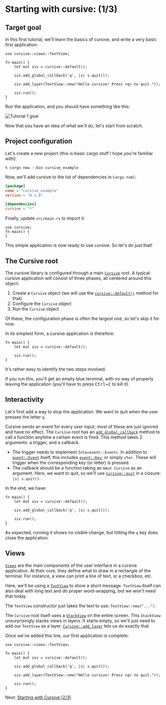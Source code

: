 # Starting with cursive: (1/3)

## Target goal

In this first tutorial, we'll learn the basics of cursive,
and write a very basic first application:

```rust,no_run
use cursive::views::TextView;

fn main() {
	let mut siv = cursive::default();

	siv.add_global_callback('q', |s| s.quit());

	siv.add_layer(TextView::new("Hello cursive! Press <q> to quit."));

	siv.run();
}
```

Run the application, and you should have something like this:

![Tutorial 1 goal](./tutorial_1.png)

Now that you have an idea of what we'll do, let's start from scratch.

## Project configuration

Let's create a new project
(this is basic cargo stuff I hope you're familiar with):

```text
% cargo new --bin cursive_example
```

Now, we'll add cursive to the list of dependencies in `Cargo.toml`:

```toml
[package]
name = "cursive_example"
version = "0.1.0"

[dependencies]
cursive = "*"
```

Finally, update `src/main.rs` to import it:

```rust,no_run
use cursive;
fn main() {
}
```

This simple application is now ready to use cursive. So let's do just that!

## The Cursive root

The cursive library is configured through a main [`Cursive`] root.
A typical cursive application will consist of three phases,
all centered around this object:

1. Create a `Cursive` object (we will use the [`cursive::default()`] method for that)
2. Configure the `Cursive` object
3. Run the `Cursive` object

Of these, the configuration phase is often the largest one,
so let's skip it for now.

In its simplest form, a cursive application is therefore:

```rust,no_run
fn main() {
	let mut siv = cursive::default();

	siv.run();
}
```

It's rather easy to identify the two steps involved.

If you run this, you'll get an empty blue terminal, with no way of properly
leaving the application (you'll have to press <kbd>Ctrl</kbd>+<kbd>C</kbd> to kill it).

[`cursive::default()`]: https://docs.rs/cursive/0/cursive/fn.default.html
[`Cursive`]: https://docs.rs/cursive/0/cursive/struct.Cursive.html

## Interactivity

Let's first add a way to stop the application. We want to quit when the user
presses the letter `q`.

Cursive sends an event for every user input; most of these are just ignored
and have no effect. The `Cursive` root has an [`add_global_callback`] method to
call a function anytime a certain event is fired.
This method takes 2 arguments: a trigger, and a callback.

* The trigger needs to implement `Into<event::Event>`. In addition to
  [`event::Event`] itself, this includes [`event::Key`], or simply `char`.
  These will trigger when the corresponding key (or letter) is pressed.
* The callback should be a function taking an `&mut Cursive` as an argument. Here,
  we want to quit, so we'll use [`Cursive::quit`] in a closure: `|s| s.quit()`.

In the end, we have:

```rust,no_run
fn main() {
	let mut siv = cursive::default();

	siv.add_global_callback('q', |s| s.quit());

	siv.run();
}
```

As expected, running it shows no visible change, but hitting the `q` key does
close the application.

[`add_global_callback`]: https://docs.rs/cursive/0/cursive/struct.Cursive.html#method.add_global_callback
[`event::Event`]: https://docs.rs/cursive/0/cursive/event/enum.Event.html
[`event::Key`]: https://docs.rs/cursive/0/cursive/event/enum.Key.html
[`Cursive::quit`]: https://docs.rs/cursive/0/cursive/struct.Cursive.html#method.quit

## Views

[`Views`] are the main components of the user interface in a cursive
application.  At their core, they define what to draw in a rectangle of the
terminal. For instance, a view can print a line of text, or a checkbox, etc.

Here, we'll be using a [`TextView`] to show a short message. `TextView` itself
can also deal with long text and do proper word-wrapping, but we won't need
that today.

The `TextView` constructor just takes the text to use: `TextView::new("...")`.

The `Cursive` root itself uses a [`StackView`] on the entire screen. This
`StackView` unsurprisingly stacks views in layers. It starts empty, so we'll
just need to add our `TextView` as a layer. [`Cursive::add_layer`] lets us do
exactly that.

Once we've added this line, our first application is complete:

```rust,no_run
use cursive::views::TextView;

fn main() {
	let mut siv = cursive::default();

	siv.add_global_callback('q', |s| s.quit());

	siv.add_layer(TextView::new("Hello cursive! Press <q> to quit."));

	siv.run();
}
```

[`Views`]: https://docs.rs/cursive/0/cursive/view/trait.View.html
[`TextView`]: https://docs.rs/cursive/0/cursive/views/struct.TextView.html
[`StackView`]: https://docs.rs/cursive/0/cursive/views/struct.StackView.html
[`Cursive::add_layer`]: https://docs.rs/cursive/0/cursive/struct.Cursive.html#method.add_layer

Next: [Starting with Cursive (2/3)](./tutorial_2.md)
